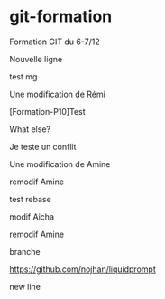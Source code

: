 
# git-formation
Formation GIT du 6-7/12

Nouvelle ligne

test mg

Une modification de Rémi


[Formation-P10]Test


What else?


Je teste un conflit


Une modification de Amine

remodif Amine


test rebase

modif Aicha

remodif Amine

branche

https://github.com/nojhan/liquidprompt

new line
